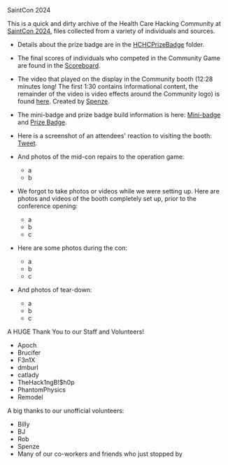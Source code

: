 SaintCon 2024

This is a quick and dirty archive of the Health Care Hacking Community at [SaintCon 2024](https://discord.gg/saintcon), files collected from a variety of individuals and sources.

- Details about the prize badge are in the [HCHCPrizeBadge](HCHCPrizeBadge) folder.

- The final scores of individuals who competed in the Community Game are found in the [Scoreboard](Scoreboard.md).

- The video that played on the display in the Community booth (12:28 minutes long! The first 1:30 contains informational content, the remainder of the video is video effects around the Community logo) is found [here](https://drive.google.com/file/d/16lCR65fBbzA4Dzpku5kPhey_Xz0Jp-Be/view?usp=drive_link). Created by [Spenze](https://spencerjamesproductions.com/).

- The mini-badge and prize badge build information is here: [Mini-badge](https://drive.google.com/file/d/1ATFBJlPe2GoRbJnTWT3q0V5KnO0iFPcM/view?usp=drive_link) and [Prize Badge](https://drive.google.com/file/d/1pjYImAD9bnm5rPrVIuyTXGip4ZBo-Cw-/view?usp=drive_link).

- Here is a screenshot of an attendees' reaction to visiting the booth: [Tweet](https://drive.google.com/file/d/17EtfWekjcf--SIVvZkXYMlC6Q1ewD-LZ/view?usp=drive_link).

- And photos of the mid-con repairs to the operation game:
  - a
  - b

- We forgot to take photos or videos while we were setting up. Here are photos and videos of the booth completely set up, prior to the conference opening:
  - a
  - b
  - c

- Here are some photos during the con:
  - a
  - b
  - c
    
- And photos of tear-down:
  - a
  - b
  - c

A HUGE Thank You to our Staff and Volunteers!
- Apoch
- Brucifer
- F3n1X
- dmburl
- catlady
- TheHack1ngB!$h0p
- PhantomPhysics
- Remodel

A big thanks to our unofficial volunteers:
- Billy
- BJ
- Rob
- Spenze
- Many of our co-workers and friends who just stopped by
